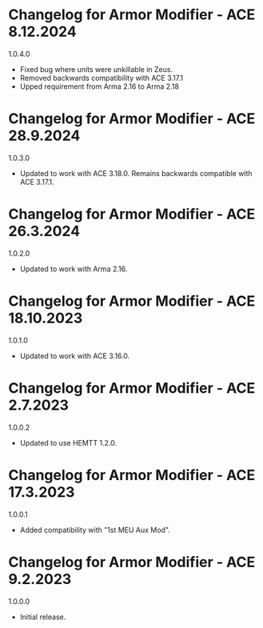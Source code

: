 # Changelog for Armor Modifier - ACE 8.12.2024

1.0.4.0
- Fixed bug where units were unkillable in Zeus.
- Removed backwards compatibility with ACE 3.17.1
- Upped requirement from Arma 2.16 to Arma 2.18

# Changelog for Armor Modifier - ACE 28.9.2024

1.0.3.0
- Updated to work with ACE 3.18.0. Remains backwards compatible with ACE 3.17.1.

# Changelog for Armor Modifier - ACE 26.3.2024

1.0.2.0
- Updated to work with Arma 2.16.

# Changelog for Armor Modifier - ACE 18.10.2023

1.0.1.0
- Updated to work with ACE 3.16.0.

# Changelog for Armor Modifier - ACE 2.7.2023

1.0.0.2
- Updated to use HEMTT 1.2.0.

# Changelog for Armor Modifier - ACE 17.3.2023

1.0.0.1
- Added compatibility with "1st MEU Aux Mod".

# Changelog for Armor Modifier - ACE 9.2.2023

1.0.0.0
- Initial release.
